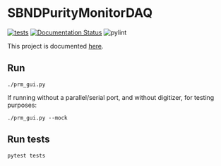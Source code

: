 # SBNDPurityMonitorDAQ

[![tests](https://github.com/marcodeltutto/SBNDPurityMonitorDAQ/actions/workflows/test.yml/badge.svg)](https://github.com/marcodeltutto/SBNDPurityMonitorDAQ/actions/workflows/test.yml)
[![Documentation Status](https://readthedocs.org/projects/sbndpuritymonitordaq/badge/?version=latest)](https://sbndpuritymonitordaq.readthedocs.io/en/latest/?badge=latest)
![pylint](https://github.com/marcodeltutto/SBNDPurityMonitorDAQ/actions/workflows/pylint.yml/badge.svg)

This project is documented [here](https://sbndpuritymonitordaq.readthedocs.io/en/latest/).

## Run
```
./prm_gui.py
```

If running without a parallel/serial port, and without digitizer, for testing purposes:
```
./prm_gui.py --mock
```

## Run tests
```
pytest tests
```
